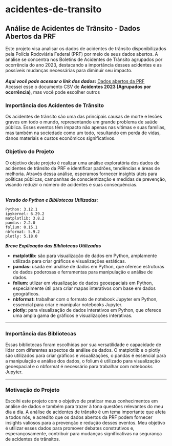 # acidentes-de-transito

## Análise de Acidentes de Trânsito - Dados Abertos da PRF

Este projeto visa analisar os dados de acidentes de trânsito disponibilizados pela Polícia Rodoviária Federal (PRF) por meio de seus dados abertos. A análise se concentra nos Boletins de Acidentes de Trânsito agrupados por ocorrência do ano 2023, destacando a importância desses acidentes e as possíveis mudanças necessárias para diminuir seu impacto.\
<br>
***Aqui você pode acessar o link dos dados:***
[Dados abertos da PRF](https://www.gov.br/prf/pt-br/acesso-a-informacao/dados-abertos/dados-abertos-da-prf)
<br>
Acessei esse o documento CSV de **Acidentes 2023 (Agrupados por ocorrência)**, mas você pode escolher outros

### Importância dos Acidentes de Trânsito

Os acidentes de trânsito são uma das principais causas de morte e lesões graves em todo o mundo, representando um grande problema de saúde pública. Esses eventos têm impacto não apenas nas vítimas e suas famílias, mas também na sociedade como um todo, resultando em perda de vidas, danos materiais e custos econômicos significativos.

### Objetivo do Projeto

O objetivo deste projeto é realizar uma análise exploratória dos dados de acidentes de trânsito da PRF e identificar padrões, tendências e áreas de melhoria. Através dessa análise, esperamos fornecer insights úteis para políticas públicas, campanhas de conscientização e medidas de prevenção, visando reduzir o número de acidentes e suas consequências.
<br>
</br>

***Versão do Python e Bibliotecas Utilizadas:***

    Python: 3.12.1
    ipykernel: 6.29.2
    matplotlib: 3.8.2
    pandas: 2.2.0
    folium: 0.15.1
    nbformat: 5.9.2
    plotly: 5.18.0

***Breve Explicação das Bibliotecas Utilizadas***

  - <strong>matplotlib:</strong>  são para visualização de dados em Python, amplamente utilizada para criar gráficos e visualizações estáticas.
  - <strong>pandas:</strong>   usada em análise de dados em Python, que oferece estruturas de dados poderosas e ferramentas para manipulação e análise de dados.
  - <strong>folium:</strong>  utlizar em visualização de dados geoespaciais em Python, especialmente útil para criar mapas interativos com base em dados geográficos.
  - <strong>nbformat:</strong>  trabalhar com o formato de notebook Jupyter em Python, essencial para criar e manipular notebooks Jupyter.
  - <strong>plotly:</strong>  para visualização de dados interativos em Python, que oferece uma ampla gama de gráficos e visualizações interativas.
*******

### Importância das Bibliotecas

Essas bibliotecas foram escolhidas por sua versatilidade e capacidade de lidar com diferentes aspectos da análise de dados. O matplotlib e o plotly são utilizados para criar gráficos e visualizações, o pandas é essencial para a manipulação e análise dos dados, o folium é utilizado para visualização geoespacial e o nbformat é necessário para trabalhar com notebooks Jupyter.
********

### Motivação do Projeto

Escolhi este projeto com o objetivo de praticar meus conhecimentos em análise de dados e também para trazer à tona questões relevantes do meu dia a dia. A análise de acidentes de trânsito é um tema importante que afeta a todos nós, e acredito que os dados abertos da PRF podem fornecer insights valiosos para a prevenção e redução desses eventos. Meu objetivo é utilizar esses dados para promover debates construtivos e, esperançosamente, contribuir para mudanças significativas na segurança de acidentes de trânsitos.
